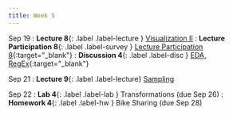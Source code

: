 ```yaml
---
title: Week 5
---
```


Sep 19
: **Lecture 8**{: .label .label-lecture } [Visualization II](lecture/lec08)
: **Lecture Participation 8**{: .label .label-survey } [Lecture Participation 8](https://app.sli.do/event/42VmJQGqWiBckkwucLrEPz/embed/polls/ecb6280c-bad8-4f33-a27c-9b290e2a3fd7){:target="\_blank"}
: **Discussion 4**{: .label .label-disc } [EDA, RegEx](https://drive.google.com/file/d/1fHRf9yWtCvnFxdyKSaVdu7bmjtp3hl51/view?usp=sharing){:target="\_blank"}

Sep 21
: **Lecture 9**{: .label .label-lecture} [Sampling](lecture/lec09)

Sep 22
: **Lab 4**{: .label .label-lab } Transformations (due Sep 26)
: **Homework 4**{: .label .label-hw } Bike Sharing (due Sep 28)
